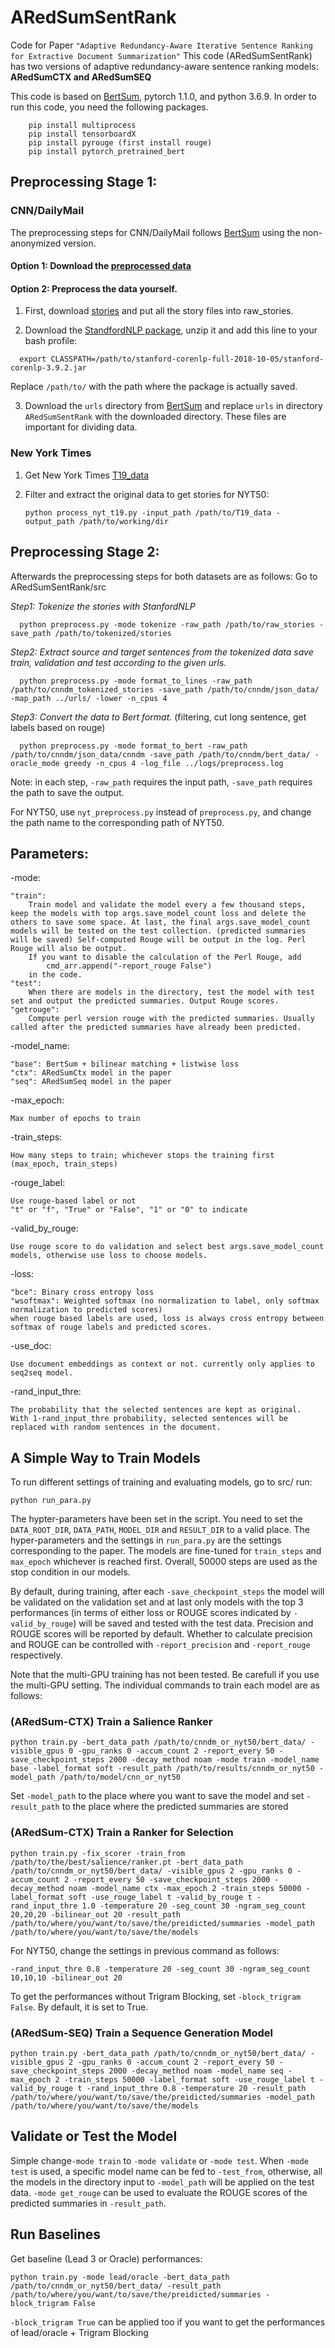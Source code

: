 # ARedSumSentRank
Code for Paper `"Adaptive Redundancy-Aware Iterative Sentence Ranking for Extractive Document Summarization"`
This code (ARedSumSentRank) has two versions of adaptive redundancy-aware sentence ranking models: **ARedSumCTX and ARedSumSEQ**

This code is based on [BertSum](https://github.com/nlpyang/BertSum), pytorch 1.1.0, and python 3.6.9.
In order to run this code, you need the following packages.
```
    pip install multiprocess
    pip install tensorboardX
    pip install pyrouge (first install rouge)
    pip install pytorch_pretrained_bert
```
## Preprocessing Stage 1:
### CNN/DailyMail
The preprocessing steps for CNN/DailyMail follows [BertSum](https://github.com/nlpyang/BertSum) using the non-anonymized version.
#### Option 1: Download the [preprocessed data](https://drive.google.com/open?id=1x0d61LP9UAN389YN00z0Pv-7jQgirVg6)
#### Option 2: Preprocess the data yourself.
1. First, download [stories](http://cs.nyu.edu/~kcho/DMQA/) and put all the story files into raw_stories.
  
2. Download the [StandfordNLP package](https://stanfordnlp.github.io/CoreNLP/), unzip it and add this line to your bash profile:
  ```
    export CLASSPATH=/path/to/stanford-corenlp-full-2018-10-05/stanford-corenlp-3.9.2.jar 
  ```
Replace `/path/to/` with the path where the package is actually saved.
    
3. Download the `urls` directory from [BertSum](https://github.com/nlpyang/BertSum) and replace `urls` in directory `ARedSumSentRank` with the downloaded directory. These files are important for dividing data.
### New York Times
1. Get New York Times [T19_data](https://catalog.ldc.upenn.edu/LDC2008T19)

2. Filter and extract the original data to get stories for NYT50:
   ```
   python process_nyt_t19.py -input_path /path/to/T19_data -output_path /path/to/working/dir
   ```
    
## Preprocessing Stage 2:
Afterwards the preprocessing steps for both datasets are as follows:
Go to ARedSumSentRank/src

*Step1: Tokenize the stories with StanfordNLP*
```
  python preprocess.py -mode tokenize -raw_path /path/to/raw_stories -save_path /path/to/tokenized/stories
```
*Step2: Extract source and target sentences from the tokenized data save train, validation and test according to the given urls.*
```
  python preprocess.py -mode format_to_lines -raw_path /path/to/cnndm_tokenized_stories -save_path /path/to/cnndm/json_data/ -map_path ../urls/ -lower -n_cpus 4
```
*Step3: Convert the data to Bert format.*
  (filtering, cut long sentence, get labels based on rouge)
```
  python preprocess.py -mode format_to_bert -raw_path /path/to/cnndm/json_data/cnndm -save_path /path/to/cnndm/bert_data/ -oracle_mode greedy -n_cpus 4 -log_file ../logs/preprocess.log
```
   Note: in each step, `-raw_path` requires the input path, `-save_path` requires the path to save the output.
    
   For NYT50, use `nyt_preprocess.py` instead of `preprocess.py`, and change the path name to the corresponding path of NYT50.

## Parameters:
-mode:

    "train":
        Train model and validate the model every a few thousand steps, keep the models with top args.save_model_count loss and delete the others to save some space. At last, the final args.save_model_count models will be tested on the test collection. (predicted summaries will be saved) Self-computed Rouge will be output in the log. Perl Rouge will also be output.
        If you want to disable the calculation of the Perl Rouge, add
            cmd_arr.append("-report_rouge False")
        in the code.
    "test":
        When there are models in the directory, test the model with test set and output the predicted summaries. Output Rouge scores.
    "getrouge":
        Compute perl version rouge with the predicted summaries. Usually called after the predicted summaries have already been predicted.
-model_name:

    "base": BertSum + bilinear matching + listwise loss
    "ctx": ARedSumCtx model in the paper
    "seq": ARedSumSeq model in the paper

-max_epoch:

    Max number of epochs to train
-train_steps:

    How many steps to train; whichever stops the training first (max_epoch, train_steps)
-rouge_label:

    Use rouge-based label or not
    "t" or "f", "True" or "False", "1" or "0" to indicate
-valid_by_rouge:

    Use rouge score to do validation and select best args.save_model_count models, otherwise use loss to choose models.
-loss:

    "bce": Binary cross entropy loss
    "wsoftmax": Weighted softmax (no normalization to label, only softmax normalization to predicted scores)
    when rouge based labels are used, loss is always cross entropy between softmax of rouge labels and predicted scores.
-use_doc:

    Use document embeddings as context or not. currently only applies to seq2seq model.
-rand_input_thre:

    The probability that the selected sentences are kept as original.
    With 1-rand_input_thre probability, selected sentences will be replaced with random sentences in the document.

## A Simple Way to Train Models
To run different settings of training and evaluating models, go to src/ run:
  ```
  python run_para.py
  ```
The hypter-parameters have been set in the script. You need to set the `DATA_ROOT_DIR`, `DATA_PATH`, `MODEL_DIR` and `RESULT_DIR` to a valid place. The hyper-parameters and the settings in `run_para.py` are the settings corresponding to the paper. The models are fine-tuned for `train_steps` and `max_epoch` whichever is reached first. Overall, 50000 steps are used as the stop condition in our models.

By default, during training, after each `-save_checkpoint_steps` the model will be validated on the validation set and at last only models with the top 3 performances (in terms of either loss or ROUGE scores indicated by `-valid_by_rouge`) will be saved and tested with the test data. Precision and ROUGE scores will be reported by default. Whether to calculate precision and ROUGE can be controlled with `-report_precision` and `-report_rouge` respectively.

Note that the multi-GPU training has not been tested. Be carefull if you use the multi-GPU setting.
The individual commands to train each model are as follows:
### (ARedSum-CTX) Train a Salience Ranker
```
python train.py -bert_data_path /path/to/cnndm_or_nyt50/bert_data/ -visible_gpus 0 -gpu_ranks 0 -accum_count 2 -report_every 50 -save_checkpoint_steps 2000 -decay_method noam -mode train -model_name base -label_format soft -result_path /path/to/results/cnndm_or_nyt50 -model_path /path/to/model/cnn_or_nyt50
```
Set `-model_path` to the place where you want to save the model and set `-result_path` to the place where the predicted summaries are stored
### (ARedSum-CTX) Train a Ranker for Selection
```
python train.py -fix_scorer -train_from /path/to/the/best/salience/ranker.pt -bert_data_path /path/to/cnndm_or_nyt50/bert_data/ -visible_gpus 2 -gpu_ranks 0 -accum_count 2 -report_every 50 -save_checkpoint_steps 2000 -decay_method noam -model_name ctx -max_epoch 2 -train_steps 50000 -label_format soft -use_rouge_label t -valid_by_rouge t -rand_input_thre 1.0 -temperature 20 -seg_count 30 -ngram_seg_count 20,20,20 -bilinear_out 20 -result_path /path/to/where/you/want/to/save/the/preidicted/summaries -model_path /path/to/where/you/want/to/save/the/models
```
For NYT50, change the settings in previous command as follows:
```
-rand_input_thre 0.8 -temperature 20 -seg_count 30 -ngram_seg_count 10,10,10 -bilinear_out 20
```
To get the performances without Trigram Blocking, set `-block_trigram False`. By default, it is set to True.
### (ARedSum-SEQ) Train a Sequence Generation Model
```
python train.py -bert_data_path /path/to/cnndm_or_nyt50/bert_data/ -visible_gpus 2 -gpu_ranks 0 -accum_count 2 -report_every 50 -save_checkpoint_steps 2000 -decay_method noam -model_name seq -max_epoch 2 -train_steps 50000 -label_format soft -use_rouge_label t -valid_by_rouge t -rand_input_thre 0.8 -temperature 20 -result_path /path/to/where/you/want/to/save/the/preidicted/summaries -model_path /path/to/where/you/want/to/save/the/models
```

## Validate or Test the Model
Simple change`-mode train` to `-mode validate` or `-mode test`. When `-mode test` is used, a specific model name can be fed to `-test_from`, otherwise, all the models in the directory input to `-model_path` will be applied on the test data.
`-mode get_rouge` can be used to evaluate the ROUGE scores of the predicted summaries in `-result_path`.

## Run Baselines
Get baseline (Lead 3 or Oracle) performances:
```
python train.py -mode lead/oracle -bert_data_path /path/to/cnndm_or_nyt50/bert_data/ -result_path /path/to/where/you/want/to/save/the/preidicted/summaries -block_trigram False
```
`-block_trigram True` can be applied too if you want to get the performances of lead/oracle + Trigram Blocking

